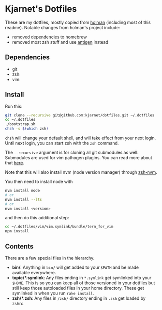 # Kjarnet's Dotfiles

These are my dotfiles, mostly copied from [holman](https://github.com/holman/dotfiles) (including most of this readme).
Notable changes from holman's project include:

 * removed dependencies to homebrew
 * removed most zsh stuff and use [antigen](http://antigen.sharats.me) instead

## Dependencies

 * git
 * zsh
 * vim

## Install

Run this:

```sh
git clone --recursive git@github.com:kjarnet/dotfiles.git ~/.dotfiles
cd ~/.dotfiles
./bootstrap.sh
chsh -s $(which zsh)
```

`chsh` will change your default shell,
and will take effect from your next login.
Until next login, you can start zsh with the `zsh` command.

The `--recursive` argument is for cloning all git submodules as well.
Submodules are used for vim pathogen plugins.
You can read more about that [here](vim/vim.symlink/bundle/README.md).

Note that this will also install nvm (node version manager) through
[zsh-nvm](https://github.com/lukechilds/zsh-nvm).

You then need to install node with

```sh
nvm install node
# or
nvm install --lts
# or
nvm install <version>
```

and then do this additional step:

```sh
cd ~/.dotfiles/vim/vim.symlink/bundle/tern_for_vim
npm install
```

## Contents

There are a few special files in the hierarchy.

- **bin/**: Anything in `bin/` will get added to your `$PATH` and be made
  available everywhere.
- **topic/\*.symlink**: Any files ending in `*.symlink` get symlinked into
  your `$HOME`. This is so you can keep all of those versioned in your dotfiles
  but still keep those autoloaded files in your home directory. These get
  symlinked in when you run `rake install`.
- **zsh/\*.zsh**: Any files in `/zsh/` directory ending in `.zsh` get loaded by zshrc.


